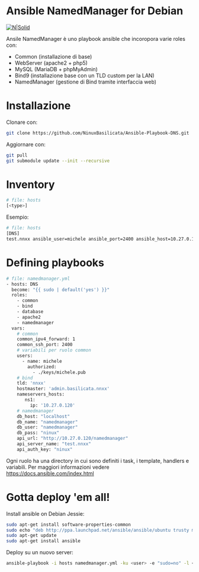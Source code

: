 # Ansible NamedManager for Debian

[![N|Solid](http://basilicata.ninux.org/images/Logo_Ninux_Basilicata_600-192.png)](http://basilicata.ninux.org)

Ansile NamedManager è uno playbook ansible che incoropora varie roles con: 
  - Common (installazione di base)
  - WebServer (apache2 + php5)
  - MySQL (MariaDB + phpMyAdmin)
  - Bind9 (installazione base con un TLD custom per la LAN)
  - NamedManager (gestione di Bind tramite interfaccia web)

# Installazione
Clonare con:
```sh
git clone https://github.com/NinuxBasilicata/Ansible-Playbook-DNS.git
```
Aggiornare con:
```sh
git pull
git submodule update --init --recursive
```
# Inventory
```sh
# file: hosts
[<type>]
```
Esempio:
```sh
# file: hosts
[DNS]
test.nnxx ansible_user=michele ansible_port=2400 ansible_host=10.27.0.120
```

# Defining playbooks
```sh
# file: namedmanager.yml
- hosts: DNS
  become: "{{ sudo | default('yes') }}"
  roles:
    - common
    - bind
    - database
    - apache2
    - namedmanager
  vars:
    # common
    common_ipv4_forward: 1
    common_ssh_port: 2400
    # variabili per ruolo common
    users:
      - name: michele
        authorized:
          - ./keys/michele.pub
    # bind
    tld: 'nnxx'
    hostmaster: 'admin.basilicata.nnxx'
    nameservers_hosts:
       ns1:
         ip: '10.27.0.120'
    # namedmanager
    db_host: "localhost"
    db_name: "namedmanager"
    db_user: "namedmanager"
    db_pass: "ninux"
    api_url: "http://10.27.0.120/namedmanager"
    api_server_name: "test.nnxx"
    api_auth_key: "ninux"
```
Ogni ruolo ha una directory in cui sono definiti i task, i template, handlers e variabili. Per maggiori informazioni vedere  https://docs.ansible.com/index.html

# Gotta deploy 'em all!

Install ansible on Debian Jessie:
```sh
sudo apt-get install software-properties-common
sudo echo "deb http://ppa.launchpad.net/ansible/ansible/ubuntu trusty main" >> /etc/apt/sources.list
sudo apt-get update
sudo apt-get install ansible
```
Deploy su un nuovo server:

```sh
ansible-playbook -i hosts namedmanager.yml -ku <user> -e "sudo=no" -l <server-name>
```
